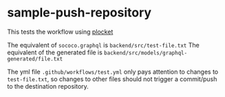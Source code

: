 # sample-push-repository

This tests the workflow using [plocket](https://github.com/plocket/push-generated-file)

The equivalent of `sococo.graphql` is `backend/src/test-file.txt`
The equivalent of the generated file is `backend/src/models/graphql-generated/file.txt`

The yml file `.github/workflows/test.yml` only pays attention to changes to `test-file.txt`, so changes to other files should not trigger a commit/push to the destination repository.
